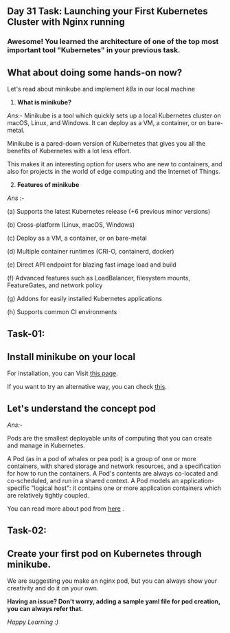 ## Day 31 Task: Launching your First Kubernetes Cluster with Nginx running

  

### Awesome! You learned the architecture of one of the top most important tool "Kubernetes" in your previous task.

  

## What about doing some hands-on now?

Let's read about minikube and implement *k8s* in our local machine

  

1) **What is minikube?**

  

*Ans*:- Minikube is a tool which quickly sets up a local Kubernetes cluster on macOS, Linux, and Windows. It can deploy as a VM, a container, or on bare-metal.

  

Minikube is a pared-down version of Kubernetes that gives you all the benefits of Kubernetes with a lot less effort.

This makes it an interesting option for users who are new to containers, and also for projects in the world of edge computing and the Internet of Things.

  

2) **Features of minikube**

  

*Ans* :-

(a) Supports the latest Kubernetes release (+6 previous minor versions)

(b) Cross-platform (Linux, macOS, Windows)

(c) Deploy as a VM, a container, or on bare-metal

(d) Multiple container runtimes (CRI-O, containerd, docker)

(e) Direct API endpoint for blazing fast image load and build

(f) Advanced features such as LoadBalancer, filesystem mounts, FeatureGates, and network policy

(g) Addons for easily installed Kubernetes applications

(h) Supports common CI environments

  

## Task-01:

## Install minikube on your local

  

For installation, you can Visit [this page](https://minikube.sigs.k8s.io/docs/start/).

  

If you want to try an alternative way, you can check [this](https://k8s-docs.netlify.app/en/docs/tasks/tools/install-minikube/).

  

## Let's understand the concept **pod**

  

*Ans:-*

  

Pods are the smallest deployable units of computing that you can create and manage in Kubernetes.

  

A Pod (as in a pod of whales or pea pod) is a group of one or more containers, 
with shared storage and network resources, and a specification for how to run the containers.
 A Pod's contents are always co-located and co-scheduled, and run in a shared context. 
 A Pod models an application-specific "logical host": it contains one or more application containers 
 which are relatively tightly coupled.

  

You can read more about pod from [here](https://kubernetes.io/docs/concepts/workloads/pods/) .

  

## Task-02:

## Create your first pod on Kubernetes through minikube.

We are suggesting you make an nginx pod, but you can always show your creativity and do it on your own.

  

**Having an issue? Don't worry, adding a sample yaml file for pod creation, you can always refer that.**

*Happy Learning :)*
